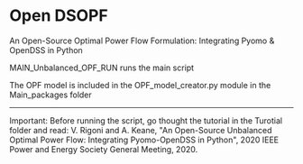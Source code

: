 # Open DSOPF
An Open-Source Optimal Power Flow Formulation: Integrating Pyomo &amp; OpenDSS in Python

MAIN_Unbalanced_OPF_RUN runs the main script

The OPF model is included in the OPF_model_creator.py module in the Main_packages folder

***
Important:
Before running the script, go thought the tutorial in the Turotial folder and read:
V. Rigoni and A. Keane, "An Open-Source Unbalanced Optimal Power Flow: Integrating Pyomo-OpenDSS in Python", 2020 IEEE Power and Energy Society General Meeting, 2020.
